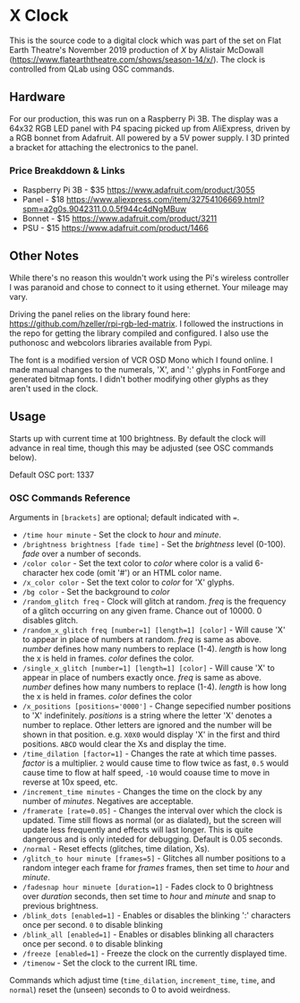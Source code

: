 # X Clock

This is the source code to a digital clock which was part of the set on Flat Earth Theatre's November 2019 production of *X* by Alistair McDowall (https://www.flatearththeatre.com/shows/season-14/x/). The clock is controlled from QLab using OSC commands.

## Hardware
For our production, this was run on a Raspberry Pi 3B. The display was a 64x32 RGB LED panel with P4 spacing picked up from AliExpress, driven by a RGB bonnet from Adafruit. All powered by a 5V power supply. I 3D printed a bracket for attaching the electronics to the panel.

### Price Breakddown & Links
* Raspberry Pi 3B - $35 https://www.adafruit.com/product/3055 
* Panel - $18 https://www.aliexpress.com/item/32754106669.html?spm=a2g0s.9042311.0.0.5f944c4dNgMBuw
* Bonnet - $15 https://www.adafruit.com/product/3211
* PSU - $15 https://www.adafruit.com/product/1466
 
## Other Notes
While there's no reason this wouldn't work using the Pi's wireless controller I was paranoid and chose to connect to it using ethernet. Your mileage may vary.
 
Driving the panel relies on the library found here: https://github.com/hzeller/rpi-rgb-led-matrix. I followed the instructions in the repo for getting the library compiled and configured. I also use the puthonosc and webcolors libraries available from Pypi.

The font is a modified version of VCR OSD Mono which I found online. I made manual changes to the numerals, 'X', and ':' glyphs in FontForge and generated bitmap fonts. I didn't bother modifying other glyphs as they aren't used in the clock. 

## Usage
Starts up with current time at 100 brightness. By default the clock will advance in real time, though this may be adjusted (see OSC commands below).

Default OSC port: 1337

### OSC Commands Reference

Arguments in `[brackets]` are optional; default indicated with `=`.

* `/time hour minute` - Set the clock to *hour* and *minute*.
* `/brightness brightness [fade time]` - Set the *brightness* level (0-100). *fade* over a number of seconds.
* `/color color` - Set the text color to *color* where color is a valid 6-character hex code (omit '#') or an HTML color name.
* `/x_color color` - Set the text color to *color* for 'X' glyphs.
* `/bg color` - Set the background to *color*
* `/random_glitch freq` - Clock will glitch at random. *freq* is the frequency of a glitch occurring on any given frame. Chance out of 10000. 0 disables glitch.
* `/random_x_glitch freq [number=1] [length=1] [color]` - Will cause 'X' to appear in place of numbers at random. *freq* is same as above. *number* defines how many numbers to replace (1-4). *length* is how long the x is held in frames. *color* defines the color. 
* `/single_x_glitch [number=1] [length=1] [color]` - Will cause 'X' to appear in place of numbers exactly once. *freq* is same as above. *number* defines how many numbers to replace (1-4). *length* is how long the x is held in frames. *color* defines the color
* `/x_positions [positions='0000']` - Change sepecified number positions to 'X' indefinitely. *positions* is a string where the letter 'X' denotes a number to replace. Other letters are ignored and the number will be shown in that position. e.g. `X0X0` would display 'X' in the first and third positions. `ABCD` would clear the Xs and display the time.
* `/time_dilation [factor=1]` - Changes the rate at which time passes. *factor* is a multiplier. `2` would cause time to flow twice as fast, `0.5` would cause time to flow at half speed, `-10` would coause time to move in reverse at 10x speed, etc.
* `/increment_time minutes` - Changes the time on the clock by any number of *minutes*. Negatives are acceptable.
* `/framerate [rate=0.05]` - Changes the interval over which the clock is updated. Time still flows as normal (or as dialated), but the screen will update less frequently and effects will last longer. This is quite dangerous and is only inteded for debugging. Default is 0.05 seconds.
* `/normal` - Reset effects (glitches, time dilation, Xs).
* `/glitch_to hour minute [frames=5]` - Glitches all number positions to a random integer each frame for *frames* frames, then set time to *hour* and *minute*.
* `/fadesnap hour minuete [duration=1]` - Fades clock to 0 brightness over *duration* seconds, then set time to *hour* and *minute* and snap to previous brightness.
* `/blink_dots [enabled=1]` - Enables or disables the blinking ':' characters once per second. `0` to disable blinking
* `/blink_all [enabled=1]` - Enables or disables blinking all characters once per second. `0` to disable blinking
* `/freeze [enabled=1]` - Freeze the clock on the currently displayed time.
* `/timenow` - Set the clock to the current IRL time.

Commands which adjust time (`time_dilation`, `increment_time`, `time`, and `normal`) reset the (unseen) seconds to 0 to avoid weirdness.
